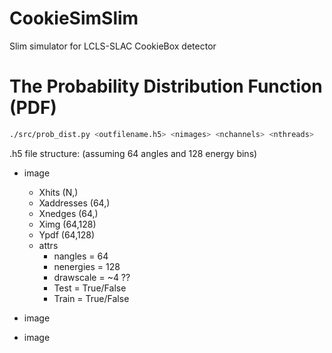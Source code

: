# CookieSimSlim
Slim simulator for LCLS-SLAC CookieBox detector

# The Probability Distribution Function (PDF)
```bash
./src/prob_dist.py <outfilename.h5> <nimages> <nchannels> <nthreads>
```
.h5 file structure: (assuming 64 angles and 128 energy bins)
* image	  
	* Xhits (N,)  
	* Xaddresses (64,)  
	* Xnedges (64,)  
	* Ximg (64,128)  
	* Ypdf (64,128)  
	* attrs  
		* nangles = 64   
		* nenergies = 128  
		* drawscale = ~4 ??  
		* Test = True/False  
		* Train = True/False  

* image  
* image  
